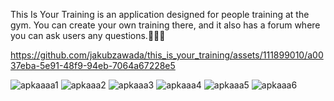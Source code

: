 This Is Your Training is an application designed for people training at the gym.
You can create your own training there, and it also has a forum where you can ask users any questions.🏋️‍♀️💪




https://github.com/jakubzawada/this_is_your_training/assets/111899010/a0037eba-5e91-48f9-94eb-7064a67228e5



![apkaaaa1](https://github.com/jakubzawada/this_is_your_training/assets/111899010/2048deb4-2516-4360-bfa7-6721c2fb002a)
![apkaaa2](https://github.com/jakubzawada/this_is_your_training/assets/111899010/85049482-5ee7-41bc-aafb-bf08515a4cc0)
![apkaaa3](https://github.com/jakubzawada/this_is_your_training/assets/111899010/cda66528-711a-498b-8aa1-bbec55f0ce6d)
![apkaaa4](https://github.com/jakubzawada/this_is_your_training/assets/111899010/ffad6572-f70b-443a-95b4-27211af55851)
![apkaaa5](https://github.com/jakubzawada/this_is_your_training/assets/111899010/0132942b-1b01-4d28-b168-62caf09dcb27)
![apkaaa6](https://github.com/jakubzawada/this_is_your_training/assets/111899010/9d8d7b6f-5b44-49b7-adbb-e7cf29b04629)
